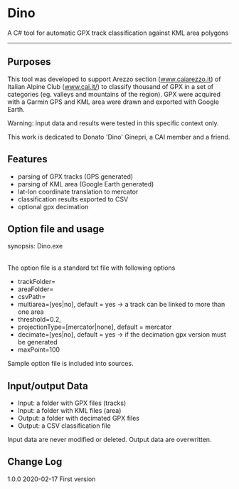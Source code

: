 # Dino
A C# tool for automatic GPX track classification against KML area polygons

----

Purposes
--------
This tool was developed to support Arezzo section (www.caiarezzo.it) of Italian Alpine Club (www.cai.it/) to classify thousand of GPX in a set of categories (eg. valleys and mountains of the region).
GPX were acquired with a Garmin GPS and KML area were drawn and exported with Google Earth.

Warning: input data and results were tested in this specific context only.

This work is dedicated to Donato 'Dino' Ginepri, a CAI member and a friend.

Features
------
- parsing of GPX tracks (GPS generated)
- parsing of KML area (Google Earth generated)
- lat-lon coordinate translation to mercator 
- classification results exported to CSV
- optional gpx decimation

Option file and usage
------
synopsis: Dino.exe <option file path>
  
The option file is a standard txt file with following options
- trackFolder=<gpx folder path>
- areaFolder=<kml folder path>
- csvPath=<csv output path>
- multiarea=[yes|no], default = yes -> a track can be linked to more than one area
- threshold=0.2, 
- projectionType=[mercator|none], default = mercator
- decimate=[yes|no], default = yes -> if the decimation gpx version must be generated
- maxPoint=100
  
Sample option file is included into sources.

Input/output Data
------
- Input: a folder with GPX files (tracks)
- Input: a folder with KML files (area)
- Output: a folder with decimated GPX files
- Output: a CSV classification file

Input data are never modified or deleted.
Output data are overwritten.

Change Log
------
1.0.0 2020-02-17 First version

